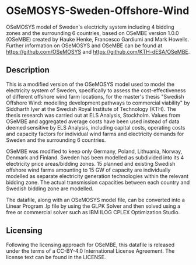 # OSeMOSYS-Sweden-Offshore-Wind
OSeMOSYS model of Sweden's electricity system including 4 bidding zones and the surrounding 6 countries, based on OSeMBE version 1.0.0 (OSeMBE) created by Hauke Henke, Francesco Gardiumi and Mark Howells. Further information on OSeMOSYS and OSeMBE can be found at https://github.com/OSeMOSYS and https://github.com/KTH-dESA/OSeMBE.

## Description
This is a modified version of the OSeMOSYS model used to model the electricity system of Sweden, specifically to assess the cost-effectiveness of different offshore wind farm locations, for the master's thesis "Swedish Offshore Wind: modelling development pathways to commercial viability" by Siddharth Iyer at the Swedish Royal Institute of Technology (KTH). The thesis research was carried out at ELS Analysis, Stockholm. Values from OSeMBE and aggregated average costs have been used instead of data deemed sensitive by ELS Analysis, including capital costs, operating costs and capacity factors for individual wind farms and electricity demands for Sweden and the surrounding 6 countries.

OSeMBE was modified to keep only Germany, Poland, Lithuania, Norway, Denmark and Finland. Sweden has been modelled as subdivided into its 4 electricity price areas/bidding zones. 15 planned and existing Swedish offshore wind farms amounting to 15 GW of capacity are individually modelled as separate electricity generation technologies within the relevant bidding zone. The actual transmission capacities between each country and Swedish bidding zone are modelled.

The datafile, along with an OSeMOSYS model file, can be converted into a Linear Program .lp file by using the GLPK Solver and then solved using a free or commercial solver such as IBM ILOG CPLEX Optimization Studio.

## Licensing
Following the licensing approach for OSeMBE, this datafile is released under the terms of a CC-BY-4.0 International License Agreement. The license text can be found in the LICENSE.
